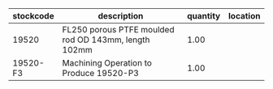|stockcode|description|quantity|location|
|---------|-----------|--------|--------|
|19520|FL250 porous PTFE moulded rod OD 143mm, length 102mm|1.00||
|19520-F3|Machining Operation to Produce 19520-P3|1.00||
